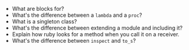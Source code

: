 - What are blocks for?
- What's the difference between a `lambda` and a `proc`?
- What is a singleton class?
- What's the difference between extending a module and including it?
- Explain how ruby looks for a method when you call it on a receiver.
- What's the difference between `inspect` and `to_s`?
